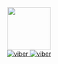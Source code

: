<div id="header" align="center">
    <img src="https://media.giphy.com/media/M9gbBd9nbDrOTu1Mqx/giphy.gif" width="100"/>
    <div id="badges">
        <a href="viber://chat?number=%2B380986697772">
            <img src="https://img.shields.io/badge/Viber-eggplant?style=for-the-badge&logo=Viber&logoColor=white" alt="viber"/>
        </a>
        <a href="viber://chat?number=%2B380986697772">
            <img src="https://img.shields.io/badge/Telegram-blue?style=for-the-badge&logo=linkedin&logoColor=white" alt="viber"/>
        </a>
    </div>
</div>


